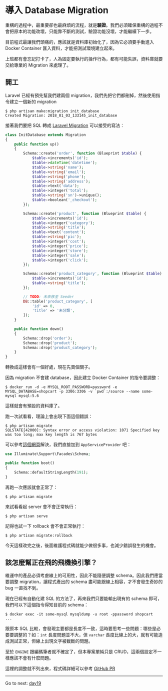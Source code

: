 # 導入 Database Migration

重構的過程中，最重要卻也最麻煩的流程，就是**驗證**。我們必須確保重構的過程不會把原本的功能改壞，只能靠不斷的測試，驗證功能沒壞，才能繼續下一步。

目前程式最讓我們頭痛的，應該就是資料庫初始化了，因為它必須要手動進入 Docker Container 匯入資料，才能把測試環境建立起來。

上班都有會忘記打卡了，人為固定要執行的操作行為，都有可能失誤，資料庫就要交給專業的 Migration 來處理了。

## 開工

Laravel 已經有預先幫我們建兩個 migration，我們先把它們都刪掉，然後使用指令建立一個新的 migration 

```
$ php artisan make:migration init_database
Created Migration: 2018_01_03_133145_init_database
```

接著我們要把 SQL 轉成 [Laravel Migration](https://laravel.com/docs/5.5/migrations) 可以接受的寫法：

```php
class InitDatabase extends Migration
{
    public function up()
    {
        Schema::create('order', function (Blueprint $table) {
            $table->increments('id');
            $table->dateTime('datetime');
            $table->string('name');
            $table->string('email');
            $table->string('phone');
            $table->string('address');
            $table->text('data');
            $table->integer('total');
            $table->string('sn')->unique();
            $table->boolean('_checkout');
        });

        Schema::create('product', function (Blueprint $table) {
            $table->increments('id');
            $table->integer('category');
            $table->string('title');
            $table->text('content');
            $table->string('pic');
            $table->integer('cost');
            $table->integer('price');
            $table->integer('store');
            $table->integer('sale');
            $table->integer('click');
        });

        Schema::create('product_category', function (Blueprint $table) {
            $table->increments('id');
            $table->string('title');
        });

        // TODO: 未來移至 Seeder
        DB::table('product_category', [
            'id' => 0,
            'title' => '未分類',
        ]);
    }

    public function down()
    {
        Schema::drop('order');
        Schema::drop('product');
        Schema::drop('product_category');
    }
}
```

轉換成這樣會有一個好處，現在先賣個關子。

因為 migration 不會建 database，因此建立 Docker Container 的指令要調整：

```
$ docker run -d -e MYSQL_ROOT_PASSWORD=password -e MYSQL_DATABASE=shopcart -p 3306:3306 -v `pwd`:/source --name some-mysql mysql:5.6
```

這樣就會有預設的資料庫了。

跑一次試看看，理論上會出現下面這個錯誤：

```
$ php artisan migrate
SQLSTATE[42000]: Syntax error or access violation: 1071 Specified key was too long; max key length is 767 bytes
```

可以參考[這個網頁](https://laravel-news.com/laravel-5-4-key-too-long-error)解決，我們直接加到 `AppServiceProvider` 吧：

```php
use Illuminate\Support\Facades\Schema;

public function boot()
{
    Schema::defaultStringLength(191);
}
```

再跑一次應該就會正常了：

```
$ php artisan migrate
```

來試看看起 server 會不會正常執行：

```
$ php artisan serve
```

記得也試一下 rollback 會不會正常執行：

```
$ php artisan migrate:rollback
```

今天這樣改完之後，後面維護程式碼就能少做很多事，也減少錯誤發生的機會。

## 該怎麼幫正在飛的飛機換引擎？

維運中的產品必須考慮線上的可用性，因此不能隨便調整 schema。因此我們應當要調整 migration，讓程式產出的 schema 盡可能跟線上相容，才不會發生奇妙的 bug 一直找不到。

現在已經有自動化建 SQL 的方法了，再來我們只要能輸出現有的 schema 即可，我們可以下這個指令得知目前的 schema：

```
$ docker exec -it some-mysql mysqldump -u root -ppassword shopcart
...
```

跟原本 SQL 比較，會發現主要都是長度不一致，這時要思考一些問題：哪些是必要要調整的？如：`int` 長度問題並不大，但 `varchar` 長度比線上的大，就有可能造成測試正常，但線上出現文字被截斷的問題。

至於 `ENGINE` 跟編碼筆者就不確定了，但本專案單純只是 CRUD，這兩個設定不一樣應該不會有什麼問題。

這裡的調整就不列出來，程式碼詳細可以參考 [GitHub PR](https://github.com/MilesChou/book-refactoring-30-days/pull/5)

* * *
Go to next:
[day19](day19.md)
